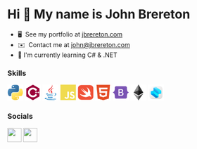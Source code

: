 Hi 👋 My name is John Brereton
==============================
* 🖥️  See my portfolio at [jbrereton.com](http://jbrereton.com)
* ✉️  Contact me at [john@jbrereton.com](mailto:john@jbrereton.com)
* 🧠  I'm currently learning C# & .NET

### Skills

<p align="left"> 
    <a href="https://www.python.org/" target="_blank" rel="noreferrer"><img src="icons/python-colored.svg" width="36" height="36" alt="Python" /></a>
    <a href="https://docs.microsoft.com/en-us/cpp/?view=msvc-170" target="_blank" rel="noreferrer"><img src="icons/cplusplus-colored.svg" width="36" height="36" alt="C++" /></a> 
    <a href="https://www.oracle.com/java/" target="_blank" rel="noreferrer"><img src="icons/java-colored.svg" width="36" height="36" alt="Java" /></a>
    <a href="https://developer.mozilla.org/en-US/docs/Web/JavaScript" target="_blank" rel="noreferrer"><img src="icons/javascript-colored.svg" width="36" height="36" alt="Javascript" /></a>
    <a href="https://developer.apple.com/swift/" target="_blank" rel="noreferrer"><img src="icons/swift-colored.svg" width="36" height="36" alt="Swift" /></a>
    <a href="https://developer.mozilla.org/en-US/docs/Glossary/HTML5" target="_blank" rel="noreferrer"><img src="icons/html5-colored.svg" width="36" height="36" alt="HTML5" /></a>
    <a href="https://getbootstrap.com/" target="_blank" rel="noreferrer"><img src="icons/bootstrap-colored.svg" width="36" height="36" alt="Bootstrap" /></a>
    <a href="https://ethereum.org/en/" target="_blank" rel="noreferrer"><img src="icons/ethereum-colored.svg" width="36" height="36" alt="Ethereum" /></a>
    <a href="https://www.shapr3d.com" target="_blank" rel="noreferrer"><img src="icons/shapr3D-colored.png" width="36" height="36" alt="Shapr3D" /></a>
</p> 

 ### Socials
 
 <p align="left"> <a href="https://www.github.com/johnBrereton" target="_blank" rel="noreferrer"><img src="https://raw.githubusercontent.com/danielcranney/readme-generator/main/public/icons/socials/github.svg" width="32" height="32" /></a> <a href="http://www.instagram.com/johnbrereton_" target="_blank" rel="noreferrer"><img src="https://raw.githubusercontent.com/danielcranney/readme-generator/main/public/icons/socials/instagram.svg" width="32" height="32" /></a></p>
